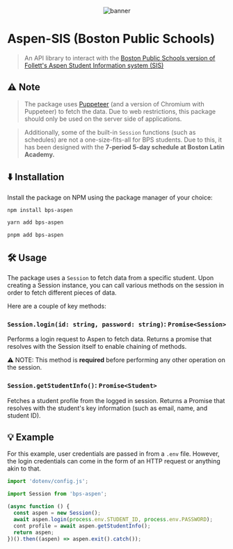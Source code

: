 <div align="center">
  <p style=""><img src="https://i.ibb.co/kMyj50d/banner.png" alt="banner" border="0"></p>
</div>

# Aspen-SIS (Boston Public Schools)
> An API library to interact with the [Boston Public Schools version of Follett's Aspen Student Information system (SIS)](https://sis.mybps.org/aspen/)

## ⚠️ Note
> The package uses [Puppeteer](https://github.com/puppeteer/puppeteer/tree/main) (and a version of Chromium with Puppeteer) to fetch the data. Due to web restrictions, this package should only be used on the server side of applications.

> Additionally, some of the built-in `Session` functions (such as schedules) are not a one-size-fits-all for BPS students. Due to this, it has been designed with the **7-period 5-day schedule at Boston Latin Academy.**

## ⬇️ Installation
Install the package on NPM using the package manager of your choice:
```bash
npm install bps-aspen
```
```bash
yarn add bps-aspen
```
```bash
pnpm add bps-aspen
```

## 🛠️ Usage
The package uses a `Session` to fetch data from a specific student. Upon creating a Session instance, you can call various methods on the session in order to fetch different pieces of data.

Here are a couple of key methods:
### `Session.login(id: string, password: string)`: `Promise<Session>`
Performs a login request to Aspen to fetch data. Returns a promise that resolves with the Session itself to enable chaining of methods.

⚠️ NOTE: This method is **required** before performing any other operation on the session. 
### `Session.getStudentInfo()`: `Promise<Student>`

Fetches a student profile from the logged in session. Returns a Promise that resolves with the student's key information (such as email, name, and student ID).

## 💡 Example
For this example, user credentials are passed in from a `.env` file. However, the login credentials can come in the form of an HTTP request or anything akin to that.
```js
import 'dotenv/config.js';

import Session from 'bps-aspen';

(async function () {
  const aspen = new Session();
  await aspen.login(process.env.STUDENT_ID, process.env.PASSWORD);
  cont profile = await aspen.getStudentInfo();
  return aspen; 
})().then((aspen) => aspen.exit().catch());
```